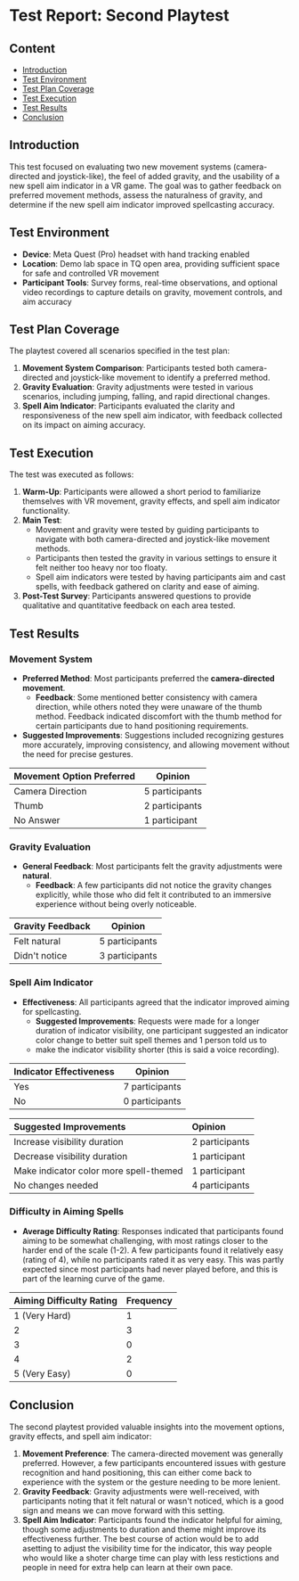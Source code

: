 # Test Report: Second Playtest

## Content
- [Introduction](#introduction)
- [Test Environment](#test-environment)
- [Test Plan Coverage](#test-plan-coverage)
- [Test Execution](#test-execution)
- [Test Results](#test-results)
- [Conclusion](#conclusion)


## Introduction
This test focused on evaluating two new movement systems (camera-directed and joystick-like), the feel of added gravity, and the usability of a new spell aim indicator in a VR game. The goal was to gather feedback on preferred movement methods, assess the naturalness of gravity, and determine if the new spell aim indicator improved spellcasting accuracy.


## Test Environment
- **Device**: Meta Quest (Pro) headset with hand tracking enabled
- **Location**: Demo lab space in TQ open area, providing sufficient space for safe and controlled VR movement
- **Participant Tools**: Survey forms, real-time observations, and optional video recordings to capture details on gravity, movement controls, and aim accuracy


## Test Plan Coverage
The playtest covered all scenarios specified in the test plan:
1. **Movement System Comparison**: Participants tested both camera-directed and joystick-like movement to identify a preferred method.
2. **Gravity Evaluation**: Gravity adjustments were tested in various scenarios, including jumping, falling, and rapid directional changes.
3. **Spell Aim Indicator**: Participants evaluated the clarity and responsiveness of the new spell aim indicator, with feedback collected on its impact on aiming accuracy.


## Test Execution
The test was executed as follows:
1. **Warm-Up**: Participants were allowed a short period to familiarize themselves with VR movement, gravity effects, and spell aim indicator functionality.
2. **Main Test**:
   - Movement and gravity were tested by guiding participants to navigate with both camera-directed and joystick-like movement methods.
   - Participants then tested the gravity in various settings to ensure it felt neither too heavy nor too floaty.
   - Spell aim indicators were tested by having participants aim and cast spells, with feedback gathered on clarity and ease of aiming.
3. **Post-Test Survey**: Participants answered questions to provide qualitative and quantitative feedback on each area tested.


## Test Results

### Movement System
- **Preferred Method**: Most participants preferred the **camera-directed movement**.
  - **Feedback**: Some mentioned better consistency with camera direction, while others noted they were unaware of the thumb method. Feedback indicated discomfort with the thumb method for certain participants due to hand positioning requirements.
- **Suggested Improvements**: Suggestions included recognizing gestures more accurately, improving consistency, and allowing movement without the need for precise gestures.

| Movement Option Preferred  | Opinion           |
|-|-|
| Camera Direction           | 5 participants    |
| Thumb                      | 2 participants    |
| No Answer                  | 1 participant     |

### Gravity Evaluation
- **General Feedback**: Most participants felt the gravity adjustments were **natural**.
  - **Feedback**: A few participants did not notice the gravity changes explicitly, while those who did felt it contributed to an immersive experience without being overly noticeable.

| Gravity Feedback     | Opinion       |
|-|-|
| Felt natural         | 5 participants |
| Didn't notice        | 3 participants |

### Spell Aim Indicator
- **Effectiveness**: All participants agreed that the indicator improved aiming for spellcasting.
  - **Suggested Improvements**: Requests were made for a longer duration of indicator visibility, one participant suggested an indicator color change to better suit spell themes and 1 person told us to
  - make the indicator visibility shorter (this is said a voice recording). 

| Indicator Effectiveness | Opinion       |
|-|-|
| Yes                     | 7 participants|
| No                      | 0 participants|

| Suggested Improvements                            | Opinion                                     |
|:-                                                 |:-                                           |
| Increase visibility duration                      | 2 participants                              |
| Decrease visibility duration                      | 1 participant                               |
| Make indicator color more spell-themed            | 1 participant                               |
| No changes needed                                 | 4 participants                              |

### Difficulty in Aiming Spells
- **Average Difficulty Rating**: Responses indicated that participants found aiming to be somewhat challenging, with most ratings closer to the harder end of the scale (1-2).
A few participants found it relatively easy (rating of 4), while no participants rated it as very easy. This was partly expected since most participants had never played before,
and this is part of the learning curve of the game.

| Aiming Difficulty Rating | Frequency |
|--------------------------|-----------|
| 1 (Very Hard)            | 1         |
| 2                        | 3         |
| 3                        | 0         |
| 4                        | 2         |
| 5 (Very Easy)            | 0         |


## Conclusion
The second playtest provided valuable insights into the movement options, gravity effects, and spell aim indicator:
1. **Movement Preference**: The camera-directed movement was generally preferred. However, a few participants encountered issues with gesture recognition and hand positioning,
this can either come back to experience with the system or the gesture needing to be more lenient.
3. **Gravity Feedback**: Gravity adjustments were well-received, with participants noting that it felt natural or wasn't noticed, which is a good sign and means we can move forward with this setting.
4. **Spell Aim Indicator**: Participants found the indicator helpful for aiming, though some adjustments to duration and theme might improve its effectiveness further. The best course of action would
be to add asetting to adjust the visibility time for the indicator, this way people who would like a shoter charge time can play with less restictions and people in need for extra help can learn at their own pace.

